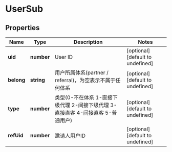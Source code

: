 # UserSub

## Properties

Name | Type | Description | Notes
------------ | ------------- | ------------- | -------------
**uid** | **number** | User ID | [optional] [default to undefined]
**belong** | **string** | 用户所属体系(partner / referral)，为空表示不属于任何体系 | [optional] [default to undefined]
**type** | **number** | 类型(0-不在体系 1-直接下级代理 2-间接下级代理 3-直接直客 4-间接直客 5-普通用户) | [optional] [default to undefined]
**refUid** | **number** | 邀请人用户ID | [optional] [default to undefined]

